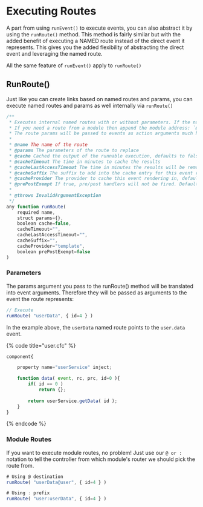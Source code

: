# Executing Routes

A part from using `runEvent()` to execute events, you can also abstract it by using the `runRoute()` method.  This method is fairly similar but with the added benefit of executing a NAMED route instead of the direct event it represents.  This gives you the added flexibility of abstracting the direct event and leveraging the named route.

All the same feature of `runEvent()` apply to `runRoute()`

## RunRoute\(\)

Just like you can create links based on named routes and params, you can execute named routes and params as well internally via `runRoute()`

```javascript
/**
 * Executes internal named routes with or without parameters. If the named route is not found or the route has no event to execute then this method will throw an `InvalidArgumentException`.
 * If you need a route from a module then append the module address: `@moduleName` or prefix it like in run event calls `moduleName:routeName` in order to find the right route.
 * The route params will be passed to events as action arguments much how eventArguments work.
 *
 * @name The name of the route
 * @params The parameters of the route to replace
 * @cache Cached the output of the runnable execution, defaults to false. A unique key will be created according to event string + arguments.
 * @cacheTimeout The time in minutes to cache the results
 * @cacheLastAccessTimeout The time in minutes the results will be removed from cache if idle or requested
 * @cacheSuffix The suffix to add into the cache entry for this event rendering
 * @cacheProvider The provider to cache this event rendering in, defaults to 'template'
 * @prePostExempt If true, pre/post handlers will not be fired. Defaults to false
 *
 * @throws InvalidArgumentException
 */
any function runRoute(
	required name,
	struct params={},
	boolean cache=false,
	cacheTimeout="",
	cacheLastAccessTimeout="",
	cacheSuffix="",
	cacheProvider="template",
	boolean prePostExempt=false
)
```

### Parameters

The params argument you pass to the runRoute\(\) method will be translated into event arguments. Therefore they will be passed as arguments to the event the route represents:

```javascript
// Execute
runRoute( "userData", { id=4 } )
```

In the example above, the `userData` named route points to the `user.data` event.

{% code title="user.cfc" %}
```javascript
component{

    property name="userService" inject;

    function data( event, rc, prc, id=0 ){
        if( id == 0 )
            return {};
            
        return userService.getData( id );
    }
}
```
{% endcode %}

### Module Routes

If you want to execute module routes, no problem!  Just use our `@ or :` notation to tell the controller from which module's router we should pick the route from.

```javascript
# Using @ destination
runRoute( "userData@user", { id=4 } )

# Using : prefix
runRoute( "user:userData", { id=4 } )
```



